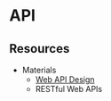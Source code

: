# API


## Resources

* Materials
  * [Web API Design](https://pages.apigee.com/rs/351-WXY-166/images/ebook-2013-03-wad.pdf)
  * RESTful Web APIs
